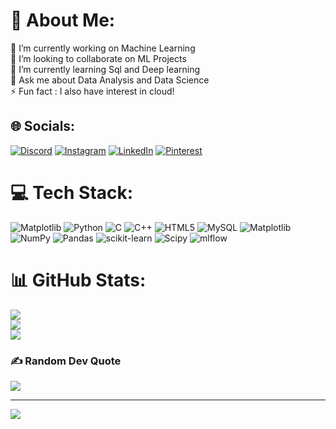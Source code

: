# 💫 About Me:
🔭 I’m currently working on Machine Learning<br>👯 I’m looking to collaborate on ML Projects<br>🌱 I’m currently learning Sql and Deep learning<br>💬 Ask me about Data Analysis and Data Science<br>⚡ Fun fact : I also have interest in cloud!


## 🌐 Socials:
[![Discord](https://img.shields.io/badge/Discord-%237289DA.svg?logo=discord&logoColor=white)](https://discord.gg/.anshulll) [![Instagram](https://img.shields.io/badge/Instagram-%23E4405F.svg?logo=Instagram&logoColor=white)](https://instagram.com/__.anshul_agrawal.__) [![LinkedIn](https://img.shields.io/badge/LinkedIn-%230077B5.svg?logo=linkedin&logoColor=white)](https://linkedin.com/in/https://www.linkedin.com/in/anshul-agrawal-a25061228) [![Pinterest](https://img.shields.io/badge/Pinterest-%23E60023.svg?logo=Pinterest&logoColor=white)](https://pinterest.com/agrawalanshul844) 

# 💻 Tech Stack:
![Matplotlib](https://img.shields.io/badge/Matplotlib-%23ffffff.svg?style=for-the-badge&logo=Matplotlib&logoColor=black) ![Python](https://img.shields.io/badge/python-3670A0?style=for-the-badge&logo=python&logoColor=ffdd54) ![C](https://img.shields.io/badge/c-%2300599C.svg?style=for-the-badge&logo=c&logoColor=white) ![C++](https://img.shields.io/badge/c++-%2300599C.svg?style=for-the-badge&logo=c%2B%2B&logoColor=white) ![HTML5](https://img.shields.io/badge/html5-%23E34F26.svg?style=for-the-badge&logo=html5&logoColor=white) ![MySQL](https://img.shields.io/badge/mysql-4479A1.svg?style=for-the-badge&logo=mysql&logoColor=white) ![Matplotlib](https://img.shields.io/badge/Matplotlib-%23ffffff.svg?style=for-the-badge&logo=Matplotlib&logoColor=black) ![NumPy](https://img.shields.io/badge/numpy-%23013243.svg?style=for-the-badge&logo=numpy&logoColor=white) ![Pandas](https://img.shields.io/badge/pandas-%23150458.svg?style=for-the-badge&logo=pandas&logoColor=white) ![scikit-learn](https://img.shields.io/badge/scikit--learn-%23F7931E.svg?style=for-the-badge&logo=scikit-learn&logoColor=white) ![Scipy](https://img.shields.io/badge/SciPy-%230C55A5.svg?style=for-the-badge&logo=scipy&logoColor=%white) ![mlflow](https://img.shields.io/badge/mlflow-%23d9ead3.svg?style=for-the-badge&logo=numpy&logoColor=blue)
# 📊 GitHub Stats:
![](https://github-readme-stats.vercel.app/api?username=anshu2803&theme=dark&hide_border=false&include_all_commits=true&count_private=true)<br/>
![](https://github-readme-streak-stats.herokuapp.com/?user=anshu2803&theme=dark&hide_border=false)<br/>
![](https://github-readme-stats.vercel.app/api/top-langs/?username=anshu2803&theme=dark&hide_border=false&include_all_commits=true&count_private=true&layout=compact)

### ✍️ Random Dev Quote
![](https://quotes-github-readme.vercel.app/api?type=horizontal&theme=radical)

---
[![](https://visitcount.itsvg.in/api?id=anshu2803&icon=2&color=0)](https://visitcount.itsvg.in)

<!-- Proudly created with GPRM ( https://gprm.itsvg.in ) -->